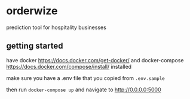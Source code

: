 <!-- @format -->

# orderwize

prediction tool for hospitality businesses

## getting started

have docker https://docs.docker.com/get-docker/ and docker-compose https://docs.docker.com/compose/install/ installed

make sure you have a .env file that you copied from `.env.sample`

then run `docker-compose up` and navigate to http://0.0.0.0:5000

